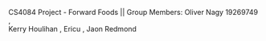 CS4084 Project - Forward Foods  || Group Members:
Oliver Nagy 19269749 ,  
Kerry Houlihan ,
Ericu , 
Jaon Redmond 

